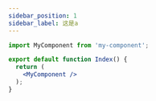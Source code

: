 ```yaml
---
sidebar_position: 1
sidebar_label: 这是a
---
```


```jsx title=/src/components/index.js
import MyComponent from 'my-component';

export default function Index() {
  return (
    <MyComponent />
  );
}
```
